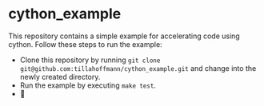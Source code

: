 # cython_example

This repository contains a simple example for accelerating code using cython. Follow these steps to run the example:

* Clone this repository by running `git clone git@github.com:tillahoffmann/cython_example.git` and change into the newly created directory.
* Run the example by executing `make test`.
* :tada:
